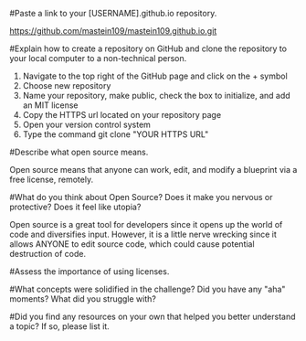 #Paste a link to your [USERNAME].github.io repository.

https://github.com/mastein109/mastein109.github.io.git

#Explain how to create a repository on GitHub and clone the repository to your local computer to a non-technical person.

1. Navigate to the top right of the GitHub page and click on the + symbol
2. Choose new repository
3. Name your repository, make public, check the box to initialize, and add an MIT license
4. Copy the HTTPS url located on your repository page
5. Open your version control system
6. Type the command git clone "YOUR HTTPS URL"

#Describe what open source means.

Open source means that anyone can work, edit, and modify a blueprint via a free license, remotely.

#What do you think about Open Source? Does it make you nervous or protective? Does it feel like utopia?

Open source is a great tool for developers since it opens up the world of code and diversifies input. However, it is a little nerve wrecking since it allows ANYONE to edit source code, which could cause potential destruction of code.

#Assess the importance of using licenses.



#What concepts were solidified in the challenge? Did you have any "aha" moments? What did you struggle with?

#Did you find any resources on your own that helped you better understand a topic? If so, please list it.